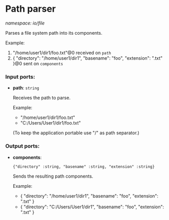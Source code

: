 # Path parser

_namespace: io/file_

Parses a file system path into its components.

Example:
1. "/home/user1/dir1/foo.txt"@0 received on `path`
2. {
  "directory": "/home/user1/dir1",
  "basename": "foo",
  "extension": ".txt"
}@0 sent on `components`

### Input ports:

* __path__: ` string `

    Receives the path to parse.
    
    Example:
    - "/home/user1/dir1/foo.txt"
    - "C:/Users/User1/dir1/foo.txt"
    
    (To keep the application portable use "/" as path separator.)

### Output ports:

* __components__: 
    ```
    {"directory" :string, "basename" :string, "extension" :string}
    ```

    Sends the resulting path components.
    
    Example:
    - {
      "directory": "/home/user1/dir1",
      "basename": "foo",
      "extension": ".txt"
    }
    - {
      "directory": "C:/Users/User1/dir1",
      "basename": "foo",
      "extension": ".txt"
    }

